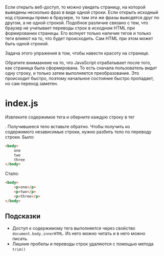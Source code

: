 Если открыть веб-доступ, то можно увидеть страницу, на которой выведены несколько фраз в виде одной строки. Если открыть исходный код страницы прямо в браузере, то там эти же фразы выводятся друг по другом, а не одной строкой. Подобное различие связано с тем, что браузер не учитывает переводы строк в исходном HTML при формировании страницы. Его волнует только наличие тегов и только теги влияют на то, что будет происходить. Сам HTML при этом может быть одной строкой.

Задача этого упражения в том, чтобы навести красоту на странице.

Обратите внимаанеие на то, что JavaScript отрабатывает после того, как страница была сформирована. То есть сначала пользователь видит одну строку, и только затем выполняется преобразование. Это происходит быстро, поэтому начальное состояние быстро пропадает, но сам переход заметен.

# index.js
Извлеките содержимое тега <body> и оберните каждую строку в тег <p>. Получившееся тело вставьте обратно. Чтобы получить из содержимого <body> независимые строки, нужно разбить тело по переводу строки. 
Было:
```html
<body>
    one
    two
    three
</body>
```

Стало:
```html
<body>
    <p>one</p>
    <p>two</p>
    <p>three</p>
</body>
```

## Подсказки
* Доступ к содержимому тега <body> выполняется через свойство `document.body.innerHTML`. Из него можно читать и в него можно писать.
* Лишние пробелы и переводы строк удаляются с помощью метода `trim()`